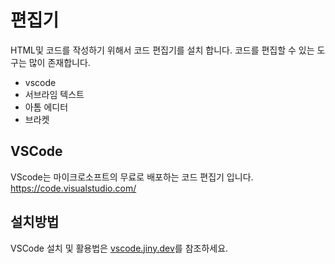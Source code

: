 #  편집기
HTML및 코드를 작성하기 위해서 코드 편집기를 설치 합니다. 코드를 편집할 수 있는 도구는 많이 존재합니다.

* vscode
* 서브라임 텍스트
* 아톰 에디터
* 브라켓

## VSCode
VScode는 마이크로소프트의 무료로 배포하는 코드 편집기 입니다.
https://code.visualstudio.com/


## 설치방법
VSCode 설치 및 활용법은 [vscode.jiny.dev](https://vscode.jiny.dev)를 참조하세요.